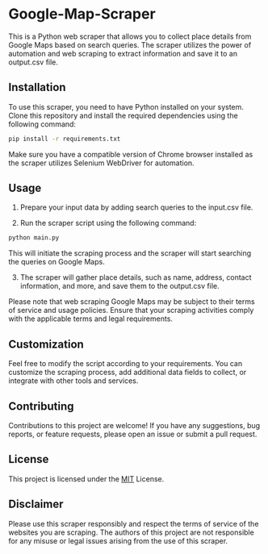 # Google-Map-Scraper
This is a Python web scraper that allows you to collect place details from Google Maps based on search queries. The scraper utilizes the power of automation and web scraping to extract information and save it to an output.csv file.

## Installation
To use this scraper, you need to have Python installed on your system. Clone this repository and install the required dependencies using the following command:
```bash
pip install -r requirements.txt
```
Make sure you have a compatible version of Chrome browser installed as the scraper utilizes Selenium WebDriver for automation.

## Usage
1. Prepare your input data by adding search queries to the input.csv file.

2. Run the scraper script using the following command:
```bash
python main.py
```
This will initiate the scraping process and the scraper will start searching the queries on Google Maps.

3. The scraper will gather place details, such as name, address, contact information, and more, and save them to the output.csv file.

Please note that web scraping Google Maps may be subject to their terms of service and usage policies. Ensure that your scraping activities comply with the applicable terms and legal requirements.

## Customization
Feel free to modify the script according to your requirements. You can customize the scraping process, add additional data fields to collect, or integrate with other tools and services.

## Contributing
Contributions to this project are welcome! If you have any suggestions, bug reports, or feature requests, please open an issue or submit a pull request.

## License
This project is licensed under the [MIT](https://choosealicense.com/licenses/mit/) License.

## Disclaimer
Please use this scraper responsibly and respect the terms of service of the websites you are scraping. The authors of this project are not responsible for any misuse or legal issues arising from the use of this scraper.
